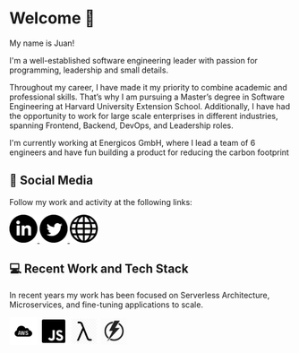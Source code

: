 # Welcome 👋

My name is Juan!

I'm a well-established software engineering leader with passion for programming, leadership and small details.

Throughout my career, I have made it my priority to combine academic and professional skills. That’s why I am pursuing a Master’s degree in Software Engineering at Harvard University Extension School. Additionally, I have had the opportunity to work for large scale enterprises in different industries, spanning Frontend, Backend, DevOps, and Leadership roles.

I'm currently working at Energicos GmbH, where I lead a team of 6 engineers and have fun building a product for reducing the carbon footprint

## 🚀 Social Media

Follow my work and activity at the following links:

<a href="https://www.linkedin.com/in/jprivillaso/">
  <img alt="linkedin" width="50" height="50" src="https://raw.githubusercontent.com/jprivillaso/jprivillaso/master/images/social_linkedin.png"/>
</a>
<a href="https://www.twitter.com/jprivillaso/">
  <img alt="twitter" width="50" height="50" src="https://raw.githubusercontent.com/jprivillaso/jprivillaso/master/images/social_twitter.png"/>
</a>
<a href="https://www.juanrivillas.com">
  <img alt="website" width="50" height="50" src="https://raw.githubusercontent.com/jprivillaso/jprivillaso/master/images/social_website.jpg"/>
</a>

## 💻 Recent Work and Tech Stack

In recent years my work has been focused on Serverless Architecture, Microservices, and fine-tuning applications to scale.

<p>
  <img alt="aws" width="50" height="50" src="https://raw.githubusercontent.com/jprivillaso/jprivillaso/master/images/icon_aws.png"/>
  <img alt="javascript/nodejs" width="50" height="50" src="https://raw.githubusercontent.com/jprivillaso/jprivillaso/master/images/icon_js.png"/>
  <img alt="lambda" width="50" height="50" src="https://raw.githubusercontent.com/jprivillaso/jprivillaso/master/images/icon_lambda.png"/>
  <img alt="serverless" width="50" height="50" src="https://raw.githubusercontent.com/jprivillaso/jprivillaso/master/images/icon_serverless.png"/>
</p>